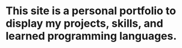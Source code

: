 <h1>This site is a personal portfolio to display my projects, skills, and learned programming languages.</h1>
